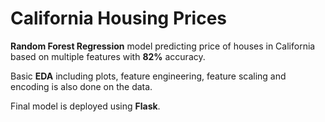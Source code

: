 # California Housing Prices
**Random Forest Regression** model predicting price of houses in California based on multiple features with **82%** accuracy.

Basic **EDA** including plots, feature engineering, feature scaling and encoding is also done on the data.

Final model is deployed using **Flask**.

